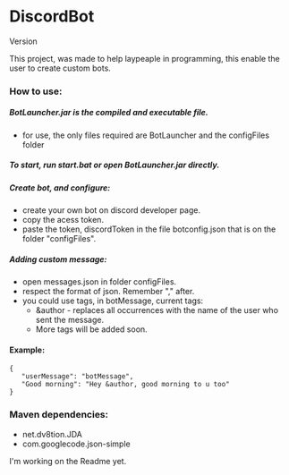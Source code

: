 # DiscordBot
Version 

This project, was made to help laypeaple in programming,
this enable the user to create custom bots.

### How to use:
 ##### BotLauncher.jar is the compiled and executable file.
   - for use, the only files required are BotLauncher and the configFiles folder
 ##### To start, run start.bat or open BotLauncher.jar directly.
 ##### Create bot, and configure:
   - create your own bot on discord developer page.
   - copy the acess token.
   - paste the token, discordToken in the file botconfig.json that is on the folder "configFiles".
 ##### Adding custom message:
   - open messages.json in folder configFiles.<br>
   - respect the format of json. Remember "," after.<br>
   - you could use tags, in botMessage, current tags:<br>
       - &author - replaces all occurrences with the name of the user who sent the message.<br>
       - More tags will be added soon.<br>
 #### Example:<br>
```
{
   "userMessage": "botMessage",
   "Good morning": "Hey &author, good morning to u too"
}
```

### Maven dependencies:
  - net.dv8tion.JDA<br>
  - com.googlecode.json-simple<br>
 
I'm working on the Readme yet.
